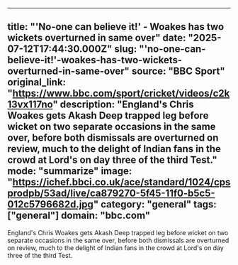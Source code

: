 ---
   title: "'No-one can believe it!' - Woakes has two wickets overturned in same over"
   date: "2025-07-12T17:44:30.000Z"
   slug: "'no-one-can-believe-it!'-woakes-has-two-wickets-overturned-in-same-over"
   source: "BBC Sport"
   original_link: "https://www.bbc.com/sport/cricket/videos/c2k13vx117no"
   description: "England's Chris Woakes gets Akash Deep trapped leg before wicket on two separate occasions in the same over, before both dismissals are overturned on review, much to the delight of Indian fans in the crowd at Lord's on day three of the third Test."
   mode: "summarize"
   image: "https://ichef.bbci.co.uk/ace/standard/1024/cpsprodpb/53ad/live/ca879270-5f45-11f0-b5c5-012c5796682d.jpg"
   category: "general"
   tags: ["general"]
   domain: "bbc.com"
  ---
  England's Chris Woakes gets Akash Deep trapped leg before wicket on two separate occasions in the same over, before both dismissals are overturned on review, much to the delight of Indian fans in the crowd at Lord's on day three of the third Test.